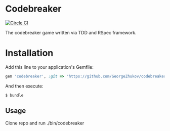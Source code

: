 Codebreaker
===========
[![Circle CI](https://circleci.com/gh/GeorgeZhukov/codebreaker.svg?style=svg)](https://circleci.com/gh/GeorgeZhukov/codebreaker)

The codebreaker game written via TDD and RSpec framework.

# Installation
Add this line to your application's Gemfile:

```ruby
gem 'codebreaker', :git => "https://github.com/GeorgeZhukov/codebreaker.git"
```

And then execute:

    $ bundle


## Usage

Clone repo and run ./bin/codebreaker
